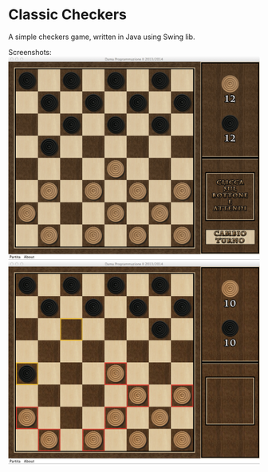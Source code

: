 Classic Checkers
================

A simple checkers game, written in Java using Swing lib.

Screenshots:
![ScreenShot](/Screens/2.png)
![ScreenShot](/Screens/3.jpg)
